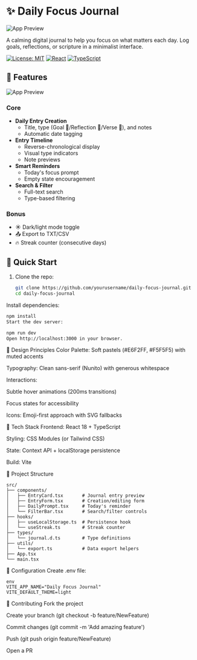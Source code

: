 # ✨ Daily Focus Journal

![App Preview](dailyfocus.gif) <!-- Add screenshot later -->

A calming digital journal to help you focus on what matters each day. Log goals, reflections, or scripture in a minimalist interface.

[![License: MIT](https://img.shields.io/badge/License-MIT-blue.svg)](https://opensource.org/licenses/MIT)
[![React](https://img.shields.io/badge/Built_with-React-61DAFB.svg?logo=react)](https://reactjs.org/)
[![TypeScript](https://img.shields.io/badge/TypeScript-4.9+-3178C6.svg?logo=typescript)](https://www.typescriptlang.org/)

## 🌟 Features

![App Preview](dailyfocus2.gif) <!-- Add screenshot later -->

### Core
- **Daily Entry Creation**
  - Title, type (Goal 📌/Reflection 💭/Verse 📖), and notes
  - Automatic date tagging
- **Entry Timeline**
  - Reverse-chronological display
  - Visual type indicators
  - Note previews
- **Smart Reminders**
  - Today's focus prompt
  - Empty state encouragement
- **Search & Filter**
  - Full-text search
  - Type-based filtering

### Bonus
- ☀️ Dark/light mode toggle
- 📤 Export to TXT/CSV
- 🔥 Streak counter (consecutive days)

## 🚀 Quick Start

1. Clone the repo:
   ```bash
   git clone https://github.com/yourusername/daily-focus-journal.git
   cd daily-focus-journal
   ```
Install dependencies:

``` bash 
npm install
Start the dev server:
```

``` bash
npm run dev
Open http://localhost:3000 in your browser.
```

🎨 Design Principles
Color Palette: Soft pastels (#E6F2FF, #F5F5F5) with muted accents

Typography: Clean sans-serif (Nunito) with generous whitespace

Interactions:

Subtle hover animations (200ms transitions)

Focus states for accessibility

Icons: Emoji-first approach with SVG fallbacks

🧠 Tech Stack
Frontend: React 18 + TypeScript

Styling: CSS Modules (or Tailwind CSS)

State: Context API + localStorage persistence

Build: Vite

📂 Project Structure
```
src/
├── components/
│   ├── EntryCard.tsx       # Journal entry preview
│   ├── EntryForm.tsx       # Creation/editing form
│   ├── DailyPrompt.tsx     # Today's reminder
│   └── FilterBar.tsx       # Search/filter controls
├── hooks/
│   ├── useLocalStorage.ts  # Persistence hook
│   └── useStreak.ts        # Streak counter
├── types/
│   └── journal.d.ts        # Type definitions
├── utils/
│   └── export.ts           # Data export helpers
├── App.tsx
└── main.tsx
```

🔧 Configuration
Create .env file:
```
env
VITE_APP_NAME="Daily Focus Journal"
VITE_DEFAULT_THEME=light

```
🤝 Contributing
Fork the project

Create your branch (git checkout -b feature/NewFeature)

Commit changes (git commit -m 'Add amazing feature')

Push (git push origin feature/NewFeature)

Open a PR
